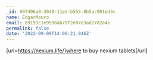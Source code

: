 ```yaml
---
_id: 007496a0-3049-11ed-b555-8b5ac001ed3c
name: EdgarMouro
email: 69193c1e9598ab79f2e07e3ad2782e4e
permalink: false
date: '2022-09-09T14:09:21.946Z'
---
```

[url=https://nexium.life/]where to buy nexium tablets[/url]
